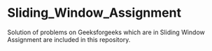 # Sliding_Window_Assignment
Solution of problems on Geeksforgeeks which are in Sliding Window Assignment are included in this repository.
